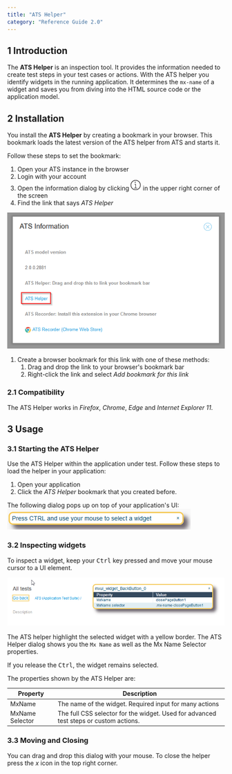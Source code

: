 ```yaml
---
title: "ATS Helper"
category: "Reference Guide 2.0"
---
```


## 1 Introduction

The **ATS Helper** is an inspection tool. It provides the information needed to create test steps in your test cases or actions. With the ATS helper you identify widgets in the running application. It determines the `mx-name` of a widget and saves you from diving into the HTML source code or the application model.

## 2 Installation

You install the **ATS Helper** by creating a bookmark in your browser. This bookmark loads the latest version of the ATS helper from ATS and starts it.

Follow these steps to set the bookmark:

1. Open your ATS instance in the browser
1. Login with your account
1. Open the information dialog by clicking ![](attachments/ats-helper/information.png) in the upper right corner of the screen
1. Find the link that says *ATS Helper*

![](attachments/ats-helper/info-dialog.png)

1. Create a browser bookmark for this link with one of these methods:
   1. Drag and drop the link to your browser's bookmark bar
   1. Right-click the link and select *Add bookmark for this link*

### 2.1 Compatibility

The ATS Helper works in _Firefox_, _Chrome_, _Edge_ and _Internet Explorer 11_.

## 3 Usage

### 3.1 Starting the ATS Helper

Use the ATS Helper within the application under test. Follow these steps to load the helper in your application:

1. Open your application
1. Click the *ATS Helper* bookmark that you created before.

The following dialog pops up on top of your application's UI:
![](attachments/ats-helper/loaded.png)

### 3.2 Inspecting widgets

To inspect a widget, keep your <kbd>Ctrl</kbd> key pressed and move your mouse cursor to a UI element.

![](attachments/ats-helper/inspection.png)

The ATS helper highlight the selected widget with a yellow border. The ATS Helper dialog shows you the `Mx Name` as well as the Mx Name Selector properties.

If you release the <kbd>Ctrl</kbd>, the widget remains selected.

The properties shown by the ATS Helper are:

| Property        | Description                              |
| --------------- | ---------------------------------------- |
| MxName          | The name of the widget. Required input for many actions |
| MxName Selector | The full CSS selector for the widget. Used for advanced test steps or custom actions. |

### 3.3 Moving and Closing

You can drag and drop this dialog with your mouse. To close the helper press the *x* icon in the top right corner.
